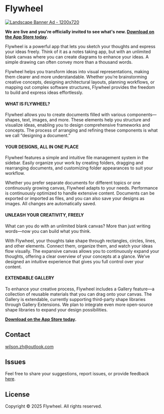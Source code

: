 Flywheel
========
[![Landscape Banner Ad - 1200x720](https://github.com/user-attachments/assets/393a94b6-ee54-44e8-8184-2c60187c2494)](https://apps.apple.com/us/app/id6741500383)

**We are live and you're officially invited to see what's new. [Download on the App Store today](https://apps.apple.com/us/app/id6741500383).**

Flywheel is a powerful app that lets you sketch your thoughts and express your ideas freely. Think of it as a notes taking app, but with an unlimited blank canvas where you can create diagrams to enhance your ideas. A simple drawing can often convey more than a thousand words.

Flywheel helps you transform ideas into visual representations, making them clearer and more understandable. Whether you’re brainstorming creative concepts, designing architectural layouts, planning workflows, or mapping out complex software structures, Flywheel provides the freedom to build and express ideas effortlessly.

#### WHAT IS FLYWHEEL?

Flywheel allows you to create documents filled with various components—shapes, text, images, and more. These elements help you structure and visualize ideas, enabling you to design comprehensive frameworks and concepts. The process of arranging and refining these components is what we call “designing a document.”

#### YOUR DESIGNS, ALL IN ONE PLACE

Flywheel features a simple and intuitive file management system in the sidebar. Easily organize your work by creating folders, dragging and rearranging documents, and customizing folder appearances to suit your workflow.

Whether you prefer separate documents for different topics or one continuously growing canvas, Flywheel adapts to your needs. Performance is continuously optimized to handle extensive content. Documents can be exported or imported as files, and you can also save your designs as images. All changes are automatically saved.

#### UNLEASH YOUR CREATIVITY, FREELY

What can you do with an unlimited blank canvas? More than just writing words—now you can build what you think.

With Flywheel, your thoughts take shape through rectangles, circles, lines, and other elements. Connect them, organize them, and watch your ideas flow visually. The expansive canvas allows you to continuously expand your thoughts, offering a clear overview of your concepts at a glance. We’ve designed an intuitive experience that gives you full control over your content.

#### EXTENDABLE GALLERY

To enhance your creative process, Flywheel includes a Gallery feature—a collection of reusable materials that you can drag onto your canvas. The Gallery is extendable, currently supporting third-party shape libraries through Gallery Extensions. We plan to integrate even more open-source shape libraries to expand your design possibilities.


**[Download on the App Store today](https://apps.apple.com/us/app/id6741500383).**

Contact
-------
wilson.zh@outlook.com

Issues
------
Feel free to share your suggestions, report issues, or provide feedback [here](https://github.com/flywheelapp/Flywheel/issues/new).

License
-------
Copyright © 2025 Flywheel. All rights reserved.
